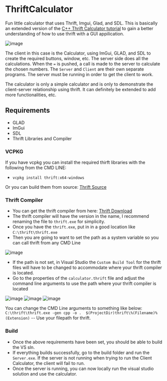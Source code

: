 # ThriftCalculator
Fun little calculator that uses Thrift, Imgui, Glad, and SDL. 
This is basically an extended version of the [C++ Thrift Calculator tutorial](https://thrift.apache.org/tutorial/cpp.html) to gain a better understanding of how to use thrift with a GUI appilication.

![image](https://github.com/dwjclark11/ThriftCalculator/assets/63356975/8f741709-a87b-47e3-8a2f-b68e7fc4d843)



The client in this case is the Calculator, using ImGui, GLAD, and SDL to create the required buttons, window, etc. The server side does all the calculations. 
When the ```=``` is pushed, a call is made to the server to calculate the chosen numbers. The ```Server``` and ```Client``` are their own separate programs. 
The server must be running in order to get the client to work. 

The calculator is only a simple calculator and is only to demonstrate the client-server relationship using thrift. It can definitely be extended to add more functionalities, etc.


## Requirements
* GLAD
* ImGui
* SDL
* Thrift Libraries and Compiler

### VCPKG
If you have vcpkg you can install the required thirft libraries with the following from the CMD LINE:

* ```vcpkg install thrift:x64-windows```

Or you can build them from source: [Thrift Source](https://github.com/apache/thrift/releases)

### Thrift Compiler
* You can get the thrift compiler from here: [Thrift Download](https://thrift.apache.org/download)
* The thrift compiler will have the version in the name, I recommend renaming the file to ```thrift.exe``` for simplicity.
* Once you have the ```thrift.exe```, put in in a good location like ```C:\thrift\thrift.exe```
* Then you are going to want to set the path as a system variable so you can call thrift from any CMD Line

![image](https://github.com/dwjclark11/ThriftCalculator/assets/63356975/150fd1f0-0202-429b-bfc0-20cbf4a1c305)


* If the path is not set, in Visual Studio the ```Custom Build Tool``` for the thrift files will have to be changed to accommodate where your thrift compiler is located.
* Go to the properties of the ```calculator.thrift``` file and adjust the command line arguments to use the path where your thrift compiler is located

![image](https://github.com/dwjclark11/ThriftCalculator/assets/63356975/906e6a09-3e7b-402a-bbe3-13aff9ff2e54)
![image](https://github.com/dwjclark11/ThriftCalculator/assets/63356975/31f9bd97-c728-45ac-86f8-9ec81238ba5c)
![image](https://github.com/dwjclark11/ThriftCalculator/assets/63356975/cec38033-ba82-47fa-9eba-634f3499dfff)


You can change the CMD Line arguments to something like below:
```C:\thrift\thrift.exe -gen cpp -o .  $(ProjectDir)thrift\%(Filename)%(Extension)``` -- Use your filepath for thrift.

### Build
* Once the above requirements have been set, you should be able to build the VS sln.
* If everything builds successfully, go to the build folder and run the ```Server.exe```. If the server is not running when trying to run the Client Calculator, the client will fail to run.
* Once the server is running, you can now locally run the visual studio solution and use the calculator.
